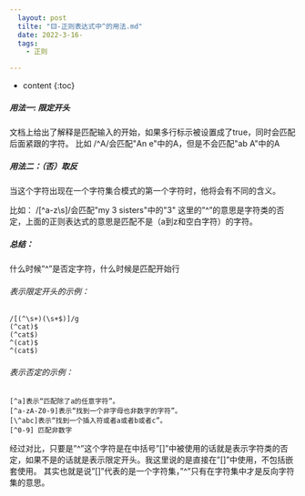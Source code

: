 ```yaml
---
  layout: post
  tilte: "🟨-正则表达式中^的用法.md"
  date: 2022-3-16-
  tags: 
    - 正则

---
```



* content
{:toc}


##### 用法一:   限定开头

 文档上给出了解释是匹配输入的开始，如果多行标示被设置成了true，同时会匹配后面紧跟的字符。    比如 /^A/会匹配"An e"中的A，但是不会匹配"ab A"中的A

##### 用法二：（否）取反

当这个字符出现在一个字符集合模式的第一个字符时，他将会有不同的含义。

 比如： /[^a-z\s]/会匹配"my 3 sisters"中的"3"  这里的”^”的意思是字符类的否定，上面的正则表达式的意思是匹配不是（a到z和空白字符）的字符。 

##### 总结：

什么时候”^”是否定字符，什么时候是匹配开始行

###### 表示限定开头的示例：
```
/[(^\s+)(\s+$)]/g
(^cat)$
(^cat$)
^(cat)$
^(cat$)
```
###### 表示否定的示例：
```
[^a]表示“匹配除了a的任意字符”。
[^a-zA-Z0-9]表示“找到一个非字母也非数字的字符”。
[\^abc]表示“找到一个插入符或者a或者b或者c”。
[^0-9] 匹配非数字
```
经过对比，只要是”^”这个字符是在中括号”[]”中被使用的话就是表示字符类的否定，如果不是的话就是表示限定开头。我这里说的是直接在”[]”中使用，不包括嵌套使用。 
其实也就是说”[]”代表的是一个字符集，”^”只有在字符集中才是反向字符集的意思。
